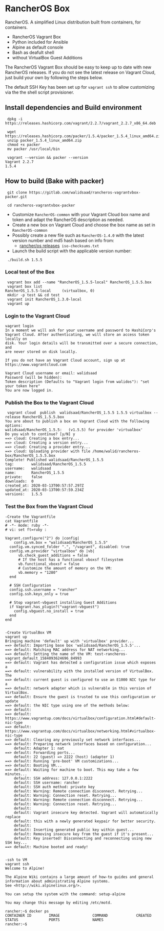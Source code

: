 # RancherOS Box

RancherOS. A simplified Linux distribution built from containers, for containers.

- RancherOS Vagrant Box
- Python included for Ansible
- Alpine as default console
- Bash as deafult shell
- without VirtualBox Guest Additions

The RancherOS Vagrant Box should be easy to keep up to date with new RancherOS releases. If you do not see the latest release on Vagrant Cloud, just build your own by following the steps below.

The default SSH Key has been set up for `vagrant ssh` to allow customizing via the the shell script provisioner.

## Install dependencies and Build environment

```shell
 dpkg -i https://releases.hashicorp.com/vagrant/2.2.7/vagrant_2.2.7_x86_64.deb

 wget https://releases.hashicorp.com/packer/1.5.4/packer_1.5.4_linux_amd64.zip
 unzip packer_1.5.4_linux_amd64.zip
 chmod +x packer
 mv packer /usr/local/bin

 vagrant --version && packer --version
Vagrant 2.2.7
1.5.4

```

## How to build (Bake with packer)

```shell
 git clone https://gitlab.com/walidsaad/rancheros-vagrantvbox-packer.git

 cd rancheros-vagrantvbox-packer
```

- Customize `RancherOS-common` with your Vagrant Cloud box name and token and adapt the RancherOS description as needed.
- Create a new box on Vagrant Cloud and choose the box name as set in `RancherOS-common`
- Possibly create a new file such as `RancherOS-1.4.0` with the latest version number and md5 hash based on info from:
  - [rancher/os releases](https://github.com/rancher/os/releases/)` iso-checksums.txt`
- Launch the build script with the applicable version number:
```
 ./build.sh 1.5.5
```

### Local test of the Box

```
 vagrant box add --name "RancherOS_1.5.5-local" RancherOS_1.5.5.box
 vagrant box list
RancherOS_1.5.5-local     (virtualbox, 0)
 mkdir -p test && cd test
 vagrant init RancherOS_1.3.0-local
 vagrant up
```

### Login to the Vagrant Cloud

```shell
vagrant login
In a moment we will ask for your username and password to HashiCorp's
Vagrant Cloud. After authenticating, we will store an access token locally on
disk. Your login details will be transmitted over a secure connection, and
are never stored on disk locally.

If you do not have an Vagrant Cloud account, sign up at
https://www.vagrantcloud.com

Vagrant Cloud username or email: walidsaad
Password (will be hidden): 
Token description (Defaults to "Vagrant login from walidos"): "set your token here"
You are now logged in.
```
### Publish the Box to the Vagrant Cloud

```shell
 vagrant cloud  publish  walidsaad/RancherOS_1.5.5 1.5.5 virtualbox --release RancherOS_1.5.5.box
You are about to publish a box on Vagrant Cloud with the following options:
walidsaad/RancherOS_1.5.5:   (v1.5.5) for provider 'virtualbox'
Do you wish to continue? [y/N] y
==> cloud: Creating a box entry...
==> cloud: Creating a version entry...
==> cloud: Creating a provider entry...
==> cloud: Uploading provider with file /home/walid/rancheros-box/RancherOS_1.5.5.box
Complete! Published walidsaad/RancherOS_1.5.5
tag:        walidsaad/RancherOS_1.5.5
username:   walidsaad
name:       RancherOS_1.5.5
private:    false
downloads:  0
created_at: 2020-03-13T00:57:57.297Z
updated_at: 2020-03-13T00:57:59.234Z
versions:   1.5.5

```

### Test the Box from the Vagrant Cloud

```shell
-Create the Vagrantfile
cat Vagrantfile 
# -*- mode: ruby -*-
# vi: set ft=ruby :

Vagrant.configure("2") do |config|
	config.vm.box = "walidsaad/RancherOS_1.5.5"
  config.vm.synced_folder ".", "/vagrant", disabled: true
  config.vm.provider "virtualbox" do |vb|
      vb.check_guest_additions = false
      # If the host has a functional vboxsf filesystem
      vb.functional_vboxsf = false
      # Customize the amount of memory on the VM:
      vb.memory = "1280"
  end

  # SSH Configuration
  config.ssh.username = "rancher"
  config.ssh.keys_only = true

  # Stop vagrant-vbguest installing Guest Additions
  if Vagrant.has_plugin?("vagrant-vbguest")
    config.vbguest.no_install = true
  end
end


-Create VirtualBox VM
vagrant up
Bringing machine 'default' up with 'virtualbox' provider...
==> default: Importing base box 'walidsaad/RancherOS_1.5.5'...
==> default: Matching MAC address for NAT networking...
==> default: Setting the name of the VM: test-rancheros-vagrant_default_1584093624696_84993
==> default: Vagrant has detected a configuration issue which exposes a
==> default: vulnerability with the installed version of VirtualBox. The
==> default: current guest is configured to use an E1000 NIC type for a
==> default: network adapter which is vulnerable in this version of VirtualBox.
==> default: Ensure the guest is trusted to use this configuration or update
==> default: the NIC type using one of the methods below:
==> default: 
==> default:   https://www.vagrantup.com/docs/virtualbox/configuration.html#default-nic-type
==> default:   https://www.vagrantup.com/docs/virtualbox/networking.html#virtualbox-nic-type
==> default: Clearing any previously set network interfaces...
==> default: Preparing network interfaces based on configuration...
    default: Adapter 1: nat
==> default: Forwarding ports...
    default: 22 (guest) => 2222 (host) (adapter 1)
==> default: Running 'pre-boot' VM customizations...
==> default: Booting VM...
==> default: Waiting for machine to boot. This may take a few minutes...
    default: SSH address: 127.0.0.1:2222
    default: SSH username: rancher
    default: SSH auth method: private key
    default: Warning: Remote connection disconnect. Retrying...
    default: Warning: Connection reset. Retrying...
    default: Warning: Remote connection disconnect. Retrying...
    default: Warning: Connection reset. Retrying...
    default: 
    default: Vagrant insecure key detected. Vagrant will automatically replace
    default: this with a newly generated keypair for better security.
    default: 
    default: Inserting generated public key within guest...
    default: Removing insecure key from the guest if it's present...
    default: Key inserted! Disconnecting and reconnecting using new SSH key...
==> default: Machine booted and ready!


-ssh to VM
vagrant ssh
Welcome to Alpine!

The Alpine Wiki contains a large amount of how-to guides and general
information about administrating Alpine systems.
See <http://wiki.alpinelinux.org/>.

You can setup the system with the command: setup-alpine

You may change this message by editing /etc/motd.

rancher:~$ docker ps
CONTAINER ID        IMAGE               COMMAND             CREATED             STATUS              PORTS               NAMES
rancher:~$
